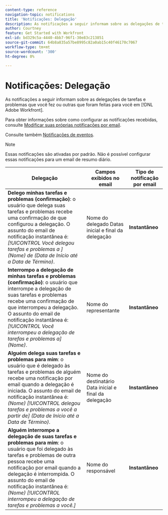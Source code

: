 ```yaml
---
content-type: reference
navigation-topic: notifications
title: 'Notificações: Delegação'
description: As notificações a seguir informam sobre as delegações de tarefas e problemas que você fez ou outras feitas para você no Adobe Workfront.
author: Courtney
feature: Get Started with Workfront
exl-id: bd329c5a-4440-4bb7-96f1-30e83c213851
source-git-commit: 64b8a835a57be8995c82a0ab15c40f46170c7067
workflow-type: tm+mt
source-wordcount: '300'
ht-degree: 0%

---
```


# Notificações: Delegação

As notificações a seguir informam sobre as delegações de tarefas e problemas que você fez ou outras que foram feitas para você em [!DNL Adobe Workfront].

Para obter informações sobre como configurar as notificações recebidas, consulte [Modificar suas próprias notificações por email](activate-or-deactivate-your-own-event-notifications.md).

Consulte também [Notificações de eventos](event-notifications.md).

>[!NOTE]
>
>Essas notificações são ativadas por padrão. Não é possível configurar essas notificações para um email de resumo diário.

| Delegação | Campos exibidos no email | Tipo de notificação por email |
|------------------------------------------------------------------------------------------------------------------------------------------------------------------------------------------------------------------------------------------------------------------------------------------------|-----------------------------------------------------|----------------------------|
| **Delego minhas tarefas e problemas (confirmação)**: o usuário que delega suas tarefas e problemas recebe uma confirmação de que configurou a delegação. O assunto do email de notificação instantânea é: *[!UICONTROL Você delegou tarefas e problemas a ] (Nome) de (Data de Início até a Data de Término)*. | Nome do delegado Datas inicial e final da delegação | **Instantâneo** |
| **Interrompo a delegação de minhas tarefas e problemas (confirmação)**: o usuário que interrompe a delegação de suas tarefas e problemas recebe uma confirmação de que interrompeu a delegação. O assunto do email de notificação instantânea é: *[!UICONTROL Você interrompeu a delegação de tarefas e problemas a] (Nome)*. | Nome do representante | **Instantâneo** |
| **Alguém delega suas tarefas e problemas para mim**: o usuário que é delegado às tarefas e problemas de alguém recebe uma notificação por email quando a delegação é iniciada. O assunto do email de notificação instantânea é: *(Nome) [!UICONTROL delegou tarefas e problemas a você a partir de] (Data de Início até a Data de Término)*. | Nome do destinatário Data inicial e final da delegação | **Instantâneo** |
| **Alguém interrompe a delegação de suas tarefas e problemas para mim**: o usuário que foi delegado às tarefas e problemas de outra pessoa recebe uma notificação por email quando a delegação é interrompida. O assunto do email de notificação instantânea é: *(Nome) [!UICONTROL interrompeu a delegação de tarefas e problemas a você.]* | Nome do responsável | **Instantâneo** |
